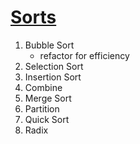 # [Sorts](http://algorithms.dojo.news/static/Algorithms/index.html#LinkTarget_2140)

1. Bubble Sort
    * refactor for efficiency
2. Selection Sort
3. Insertion Sort
4. Combine
5. Merge Sort
6. Partition
7. Quick Sort
8. Radix
